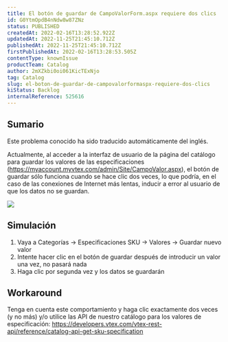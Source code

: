 ```yaml
---
title: El botón de guardar de CampoValorForm.aspx requiere dos clics
id: G0YtmOpdB4nNdw8w87ZNz
status: PUBLISHED
createdAt: 2022-02-16T13:28:52.922Z
updatedAt: 2022-11-25T21:45:10.712Z
publishedAt: 2022-11-25T21:45:10.712Z
firstPublishedAt: 2022-02-16T13:28:53.505Z
contentType: knownIssue
productTeam: Catalog
author: 2mXZkbi0oi061KicTExNjo
tag: Catalog
slug: el-boton-de-guardar-de-campovalorformaspx-requiere-dos-clics
kiStatus: Backlog
internalReference: 525616
---
```


## Sumario

<div class="alert alert-info">
  <p>Este problema conocido ha sido traducido automáticamente del inglés.</p>
</div>



Actualmente, al acceder a la interfaz de usuario de la página del catálogo para guardar los valores de las especificaciones (https://myaccount.myvtex.com/admin/Site/CampoValor.aspx), el botón de guardar sólo funciona cuando se hace clic dos veces, lo que podría, en el caso de las conexiones de Internet más lentas, inducir a error al usuario de que los datos no se guardan.

 ![](https://vtexhelp.zendesk.com/attachments/token/4GJaTvjIaioudlMMG1RKKIS0J/?name=inline-576344148.png)





## Simulación


1) Vaya a Categorías -> Especificaciones SKU -> Valores -> Guardar nuevo valor
2) Intente hacer clic en el botón de guardar después de introducir un valor una vez, no pasará nada
3) Haga clic por segunda vez y los datos se guardarán





## Workaround


Tenga en cuenta este comportamiento y haga clic exactamente dos veces (y no más) y/o utilice las API de nuestro catálogo para los valores de especificación: https://developers.vtex.com/vtex-rest-api/reference/catalog-api-get-sku-specification

